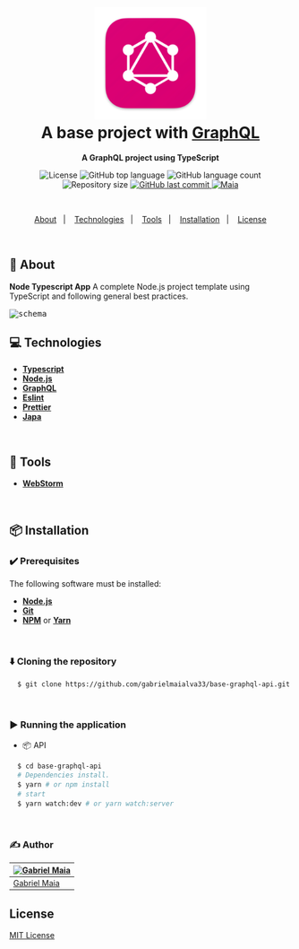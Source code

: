 <h1 align="center">
  <br>
  <img src="https://raw.githubusercontent.com/gabrielmaialva33/base-graphql-api/master/.github/assets/icon.png" alt="GraphQL" width="200">
  <br>
  A base project with <a href="https://graphql.org/">GraphQL</a>
  <br>
</h1>

<p align="center">
  <strong>A GraphQL project using TypeScript </strong>
</p>

<p align="center">
  <img src="https://img.shields.io/github/license/gabrielmaialva33/base-graphql-api?color=00b8d3?style=flat&logo=appveyor" alt="License" />
  <img src="https://img.shields.io/github/languages/top/gabrielmaialva33/base-graphql-api?style=flat&logo=appveyor" alt="GitHub top language" >
  <img src="https://img.shields.io/github/languages/count/gabrielmaialva33/base-graphql-api?style=flat&logo=appveyor" alt="GitHub language count" >
  <img src="https://img.shields.io/github/repo-size/gabrielmaialva33/base-graphql-api?style=flat&logo=appveyor" alt="Repository size" >
  <a href="https://github.com/gabrielmaialva33/base-graphql-api/commits/master">
    <img src="https://img.shields.io/github/last-commit/gabrielmaialva33/base-graphql-api?style=flat&logo=appveyor" alt="GitHub last commit" >
    <img src="https://img.shields.io/badge/made%20by-Maia-15c3d6?style=flat&logo=appveyor" alt="Maia" >  
  </a>
</p>

<br>

<p align="center">
  <a href="#bookmark-about">About</a>&nbsp;&nbsp;&nbsp;|&nbsp;&nbsp;&nbsp;
  <a href="#computer-technologies">Technologies</a>&nbsp;&nbsp;&nbsp;|&nbsp;&nbsp;&nbsp;
  <a href="#wrench-tools">Tools</a>&nbsp;&nbsp;&nbsp;|&nbsp;&nbsp;&nbsp;
  <a href="#package-installation">Installation</a>&nbsp;&nbsp;&nbsp;|&nbsp;&nbsp;&nbsp;
  <a href="#memo-license">License</a>
</p>

<br>

## :bookmark: About

**Node Typescript App** A complete Node.js project template using TypeScript and following general best practices.

<kbd>
  <img src=".github/assets/images/schema.png" alt="schema">
</kbd>

<br>

## :computer: Technologies

- **[Typescript](https://www.typescriptlang.org/)**
- **[Node.js](https://nodejs.org/)**
- **[GraphQL](https://graphql.org/)**
- **[Eslint](https://eslint.org/)**
- **[Prettier](https://prettier.io/)**
- **[Japa](https://japa.dev/)**

<br>

## :wrench: Tools

- **[WebStorm](https://www.jetbrains.com/webstorm/)**

<br>

## :package: Installation

### :heavy_check_mark: **Prerequisites**

The following software must be installed:

- **[Node.js](https://nodejs.org/en/)**
- **[Git](https://git-scm.com/)**
- **[NPM](https://www.npmjs.com/)** or **[Yarn](https://yarnpkg.com/)**

<br>

### :arrow_down: **Cloning the repository**

```sh
  $ git clone https://github.com/gabrielmaialva33/base-graphql-api.git
```

<br>

### :arrow_forward: **Running the application**

- :package: API

```sh
  $ cd base-graphql-api
  # Dependencies install.
  $ yarn # or npm install
  # start
  $ yarn watch:dev # or yarn watch:server
```

<br>

### :writing_hand: **Author**

| [![Gabriel Maia](https://avatars.githubusercontent.com/u/26732067?size=100)](https://github.com/demartini) |
| ---------------------------------------------------------------------------------------------------------- |
| [Gabriel Maia](https://github.com/gabrielmaialva33)                                                        |

## License

[MIT License](./LICENSE)
